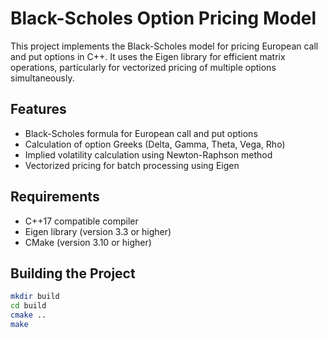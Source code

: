 # Black-Scholes Option Pricing Model

This project implements the Black-Scholes model for pricing European call and put options in C++. It uses the Eigen library for efficient matrix operations, particularly for vectorized pricing of multiple options simultaneously.

## Features

- Black-Scholes formula for European call and put options
- Calculation of option Greeks (Delta, Gamma, Theta, Vega, Rho)
- Implied volatility calculation using Newton-Raphson method
- Vectorized pricing for batch processing using Eigen

## Requirements

- C++17 compatible compiler
- Eigen library (version 3.3 or higher)
- CMake (version 3.10 or higher)

## Building the Project

```bash
mkdir build
cd build
cmake ..
make